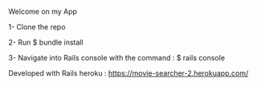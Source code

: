 Welcome on my App

1- Clone the repo

2- Run $ bundle install

3- Navigate into Rails console with the command : $ rails console

Developed with Rails heroku : https://movie-searcher-2.herokuapp.com/
